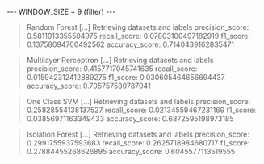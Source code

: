 
 --- WINDOW_SIZE = 9 (filter) --- 


> Random Forest
[...] Retrieving datasets and labels
precision_score: 0.5811013355504975
recall_score: 0.07803100497182919
f1_score: 0.13758094700492562
accuracy_score: 0.7140439162835471


> Multilayer Perceptron
[...] Retrieving datasets and labels
precision_score: 0.4157717045741635
recall_score: 0.015942312412889275
f1_score: 0.030605464656694437
accuracy_score: 0.705757580787041


> One Class SVM
[...] Retrieving datasets and labels
precision_score: 0.25828554138137527
recall_score: 0.02134559467231169
f1_score: 0.03856971163349433
accuracy_score: 0.6872595198973185


> Isolation Forest
[...] Retrieving datasets and labels
precision_score: 0.2991755937593683
recall_score: 0.2625718984680717
f1_score: 0.27884455268626895
accuracy_score: 0.6045577113519555

